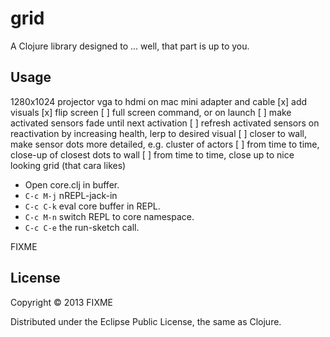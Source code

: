 # grid

A Clojure library designed to ... well, that part is up to you.

## Usage

1280x1024 projector 
vga to hdmi on mac mini adapter and cable
[x] add visuals
[x] flip screen
[ ] full screen command, or on launch
[ ] make activated sensors fade until next activation
[ ] refresh activated sensors on reactivation by increasing health, lerp to desired visual
[ ] closer to wall, make sensor dots more detailed, e.g. cluster of actors
[ ] from time to time, close-up of closest dots to wall
[ ] from time to time, close up to nice looking grid (that cara likes)

* Open core.clj in buffer.
* `C-c M-j` nREPL-jack-in
* `C-c C-k` eval core buffer in REPL.
* `C-c M-n` switch REPL to core namespace.
* `C-c C-e` the run-sketch call.

FIXME

## License

Copyright © 2013 FIXME

Distributed under the Eclipse Public License, the same as Clojure.
